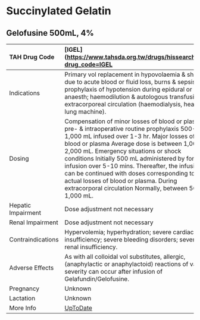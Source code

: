 # Succinylated Gelatin

## Gelofusine 500mL, 4%

| TAH Drug Code      | [IGEL](https://www.tahsda.org.tw/drugs/hissearch.php?drug_code=IGEL                                                                                                                                                                                                                                                                                                                                                                                                                       |
|:-------------------|:------------------------------------------------------------------------------------------------------------------------------------------------------------------------------------------------------------------------------------------------------------------------------------------------------------------------------------------------------------------------------------------------------------------------------------------------------------------------------------------|
| Indications        | Primary vol replacement in hypovolaemia & shock due to acute blood or fluid loss, burns & sepsis; prophylaxis of hypotension during epidural or spinal anaesth; haemodilution & autologous transfusion; extracorporeal circulation (haemodialysis, heart lung machine).                                                                                                                                                                                                                   |
| Dosing             | Compensation of minor losses of blood or plasma, pre- & intraoperative routine prophylaxis 500-1,000 mL infused over 1-3 hr. Major losses of blood or plasma Average dose is between 1,000 & 2,000 mL. Emergency situations or shock conditions Initially 500 mL administered by forced infusion over 5-10 mins. Thereafter, the infusion can be continued with doses corresponding to actual losses of blood or plasma. During extracorporal circulation Normally, between 500-1,000 mL. |
| Hepatic Impairment | Dose adjustment not necessary                                                                                                                                                                                                                                                                                                                                                                                                                                                             |
| Renal Impairment   | Dose adjustment not necessary                                                                                                                                                                                                                                                                                                                                                                                                                                                             |
| Contraindications  | Hypervolemia; hyperhydration; severe cardiac insufficiency; severe bleeding disorders; severe renal insufficiency.                                                                                                                                                                                                                                                                                                                                                                        |
| Adverse Effects    | As with all colloidal vol substitutes, allergic, (anaphylactic or anaphylactoid) reactions of varying severity can occur after infusion of Gelafundin/Gelofusine.                                                                                                                                                                                                                                                                                                                         |
| Pregnancy          | Unknown                                                                                                                                                                                                                                                                                                                                                                                                                                                                                   |
| Lactation          | Unknown                                                                                                                                                                                                                                                                                                                                                                                                                                                                                   |
| More Info          | [UpToDate](https://www.uptodate.com/contents/succinylated-gelatin-drug-information)                                                                                                                                                                                                                                                                                                                                                                                                       |

